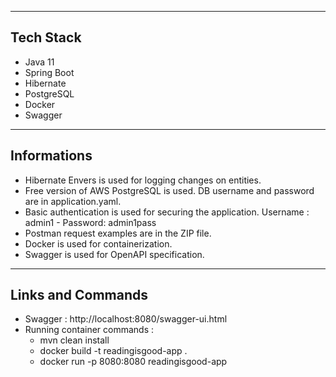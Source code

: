 ----------------------
Tech Stack
----------------------
- Java 11
- Spring Boot
- Hibernate
- PostgreSQL
- Docker
- Swagger


----------------------
Informations
----------------------
- Hibernate Envers is used for logging changes on entities.
- Free version of AWS PostgreSQL is used. DB username and password are in application.yaml.
- Basic authentication is used for securing the application. Username : admin1 - Password: admin1pass
- Postman request examples are in the ZIP file.
- Docker is used for containerization.
- Swagger is used for OpenAPI specification.


----------------------
Links and Commands
----------------------
- Swagger : http://localhost:8080/swagger-ui.html
- Running container commands :
	- mvn clean install
	- docker build -t readingisgood-app .
	- docker run -p 8080:8080 readingisgood-app
